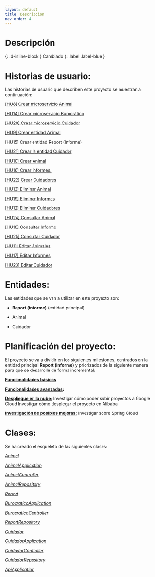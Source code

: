 ```yaml
---
layout: default
title: Descripcion
nav_order: 4
---
```


# Descripción
{: .d-inline-block }
Cambiado
{: .label .label-blue }

# **Historias de usuario:**

Las historias de usuario que describen este proyecto se muestran a continuación:

[[HU8] Crear microservicio Animal ](https://github.com/Guillergood/DailyReport-2.0/issues/47)

[[HU14] Crear microservicio Burocrático ](https://github.com/Guillergood/DailyReport-2.0/issues/48)

[[HU20] Crear microservicio Cuidador ](https://github.com/Guillergood/DailyReport-2.0/issues/49)

[[HU9] Crear entidad Animal ](https://github.com/Guillergood/DailyReport-2.0/issues/50)

[[HU15] Crear entidad Report (Informe) ](https://github.com/Guillergood/DailyReport-2.0/issues/51)

[[HU21] Crear la entidad Cuidador ](https://github.com/Guillergood/DailyReport-2.0/issues/52)

[[HU10] Crear Animal ](https://github.com/Guillergood/DailyReport-2.0/issues/53)

[[HU16] Crear informes. ](https://github.com/Guillergood/DailyReport-2.0/issues/54)

[[HU22] Crear Cuidadores ](https://github.com/Guillergood/DailyReport-2.0/issues/55)

[[HU13] Eliminar Animal ](https://github.com/Guillergood/DailyReport-2.0/issues/59)

[[HU19] Eliminar Informes ](https://github.com/Guillergood/DailyReport-2.0/issues/60)

[[HU12] Eliminar Cuidadores ](https://github.com/Guillergood/DailyReport-2.0/issues/61)

[[HU24] Consultar Animal ](https://github.com/Guillergood/DailyReport-2.0/issues/62)

[[HU18] Consultar Informe ](https://github.com/Guillergood/DailyReport-2.0/issues/63)

[[HU25] Consultar Cuidador ](https://github.com/Guillergood/DailyReport-2.0/issues/64)

[[HU11] Editar Animales](https://github.com/Guillergood/DailyReport-2.0/issues/56)

[[HU17] Editar Informes](https://github.com/Guillergood/DailyReport-2.0/issues/57)

[[HU23] Editar Cuidador](https://github.com/Guillergood/DailyReport-2.0/issues/58)

# **Entidades:**

Las entidades que se van a utilizar en este proyecto son:

- **Report (informe)** (entidad principal)
  
- Animal
  
- Cuidador

# **Planificación del proyecto:**

El proyecto se va a dividir en los siguientes milestones, centrados en la entidad principal **Report (informe)** y priorizados de la siguiente manera para que se desarrolle de forma incremental:

**[Funcionalidades básicas](https://github.com/Guillergood/DailyReport-2.0/milestone/12)**

**[Funcionalidades avanzadas](https://github.com/Guillergood/DailyReport-2.0/milestone/7):**

**[Despliegue en la nube:](https://github.com/Guillergood/DailyReport-2.0/milestone/9)**
Investigar cómo poder subir proyectos a Google Cloud
Investigar cómo desplegar el proyecto en Alibaba

**[Investigación de posibles mejoras:](https://github.com/Guillergood/DailyReport-2.0/milestone/10)**
Investigar sobre Spring Cloud



# **Clases:**
Se ha creado el esqueleto de las siguientes clases:

  [*Animal*](https://github.com/Guillergood/DailyReport-2.0/blob/main/src/Animal/src/main/java/com/gbv/dailyreport/animal/Animal.java)
  
  [*AnimalApplication*](https://github.com/Guillergood/DailyReport-2.0/blob/main/src/Animal/src/main/java/com/gbv/dailyreport/animal/AnimalApplication.java)
  
  [*AnimalController*](https://github.com/Guillergood/DailyReport-2.0/blob/main/src/Animal/src/main/java/com/gbv/dailyreport/animal/AnimalController.java)
  
  [*AnimalRepository*](https://github.com/Guillergood/DailyReport-2.0/blob/main/src/Animal/src/main/java/com/gbv/dailyreport/animal/AnimalRepository.java)
  
  [*Report*](https://github.com/Guillergood/DailyReport-2.0/blob/main/src/Burocratico/src/main/java/com/gbv/dailyreport/burocratico/Report.java)
  
  [*BurocraticoApplication*](https://github.com/Guillergood/DailyReport-2.0/blob/main/src/Burocratico/src/main/java/com/gbv/dailyreport/burocratico/BurocraticoApplication.java)
  
  [*BurocraticoController*](https://github.com/Guillergood/DailyReport-2.0/blob/main/src/Burocratico/src/main/java/com/gbv/dailyreport/burocratico/BurocraticoController.java)
  
  [*ReportRepository*](https://github.com/Guillergood/DailyReport-2.0/blob/main/src/Burocratico/src/main/java/com/gbv/dailyreport/burocratico/ReportRepository.java)
  
  [*Cuidador*](https://github.com/Guillergood/DailyReport-2.0/blob/main/src/Cuidador/src/main/java/com/gbv/dailyreport/cuidador/Cuidador.java)
  
  [*CuidadorApplication*](https://github.com/Guillergood/DailyReport-2.0/blob/main/src/Cuidador/src/main/java/com/gbv/dailyreport/cuidador/CuidadorApplication.java)
  
  [*CuidadorController*](https://github.com/Guillergood/DailyReport-2.0/blob/main/src/Cuidador/src/main/java/com/gbv/dailyreport/cuidador/CuidadorController.java)
  
  [*CuidadorRepository*](https://github.com/Guillergood/DailyReport-2.0/blob/main/src/Cuidador/src/main/java/com/gbv/dailyreport/cuidador/CuidadorRepository.java)
  
  [*ApiApplication*](https://github.com/Guillergood/DailyReport-2.0/blob/main/src/API/src/main/java/com/gbv/dailyreport/api/ApiApplication.java)
